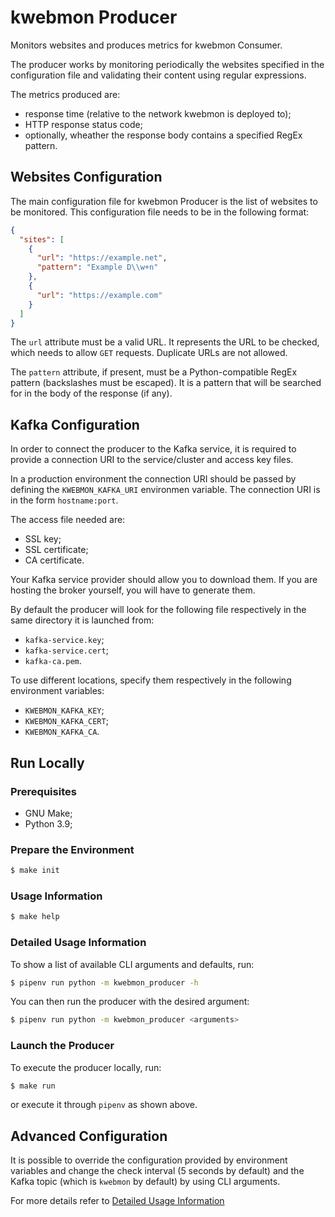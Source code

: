 # kwebmon Producer

Monitors websites and produces metrics for kwebmon Consumer.

The producer works by monitoring periodically the websites specified in the
configuration file and validating their content using regular expressions.

The metrics produced are:

* response time (relative to the network kwebmon is deployed to);
* HTTP response status code;
* optionally, wheather the response body contains a specified RegEx pattern.

## Websites Configuration

The main configuration file for kwebmon Producer is the list of websites to
be monitored. This configuration file needs to be in the following format:

```json
{
  "sites": [
    {
      "url": "https://example.net",
      "pattern": "Example D\\w+n"
    },
    {
      "url": "https://example.com"
    }
  ]
}
```

The `url` attribute must be a valid URL. It represents the URL to be checked,
which needs to allow `GET` requests. Duplicate URLs are not allowed.

The `pattern` attribute, if present, must be a Python-compatible RegEx
pattern (backslashes must be escaped). It is a pattern that will be searched
for in the body of the response (if any).

## Kafka Configuration

In order to connect the producer to the Kafka service, it is required to
provide a connection URI to the service/cluster and access key files.

In a production environment the connection URI should be passed by defining
the `KWEBMON_KAFKA_URI` environmen variable. The connection URI is in the
form `hostname:port`.

The access file needed are:

* SSL key;
* SSL certificate;
* CA certificate.

Your Kafka service provider should allow you to download them. If you are
hosting the broker yourself, you will have to generate them.

By default the producer will look for the following file respectively in the
same directory it is launched from:

* `kafka-service.key`;
* `kafka-service.cert`;
* `kafka-ca.pem`.

To use different locations, specify them respectively in the following
environment variables:

* `KWEBMON_KAFKA_KEY`;
* `KWEBMON_KAFKA_CERT`;
* `KWEBMON_KAFKA_CA`.

## Run Locally

### Prerequisites

* GNU Make;
* Python 3.9;

### Prepare the Environment

```sh
$ make init
```

### Usage Information

```sh
$ make help
```

### Detailed Usage Information

To show a list of available CLI arguments and defaults, run:

```sh
$ pipenv run python -m kwebmon_producer -h
```

You can then run the producer with the desired argument:

```sh
$ pipenv run python -m kwebmon_producer <arguments>
```

### Launch the Producer

To execute the producer locally, run:

```sh
$ make run
```

or execute it through `pipenv` as shown above.

## Advanced Configuration

It is possible to override the configuration provided by environment
variables and change the check interval (5 seconds by default) and the Kafka
topic (which is `kwebmon` by default) by using CLI arguments.

For more details refer to
[Detailed Usage Information](#detailed-usage-information)
